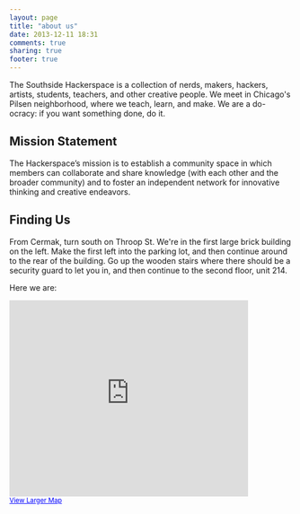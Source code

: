 ```yaml
---
layout: page
title: "about us"
date: 2013-12-11 18:31
comments: true
sharing: true
footer: true
---
```


The Southside Hackerspace is a collection of nerds, makers, hackers, artists, students, teachers, and other creative people. We meet in Chicago's Pilsen neighborhood, where we teach, learn, and make. We are a do-ocracy: if you want something done, do it.

Mission Statement
-----------------

The Hackerspace’s mission is to establish a community space in which members can collaborate and share knowledge (with each other and the broader community) and to foster an independent network for innovative thinking and creative endeavors.


Finding Us
----------

From Cermak, turn south on Throop St. We're in the first large brick building on the left. Make the first left into the parking lot, and then continue around to the rear of the building. Go up the wooden stairs where there should be a security guard to let you in, and then continue to the second floor, unit 214. 

Here we are:
<iframe width="425" height="350" frameborder="0" scrolling="no" marginheight="0" marginwidth="0" src="https://maps.google.com/maps?f=q&amp;source=s_q&amp;hl=en&amp;geocode=&amp;q=2233+South+Throop+Street,+Chicago,+IL&amp;aq=0&amp;oq=2233+South+Thro&amp;sll=41.833733,-87.731964&amp;sspn=0.646672,1.674042&amp;ie=UTF8&amp;hq=&amp;hnear=2233+S+Throop+St,+Chicago,+Illinois+60608&amp;t=m&amp;z=14&amp;ll=41.850564,-87.658067&amp;output=embed"></iframe><br /><small><a href="https://maps.google.com/maps?f=q&amp;source=embed&amp;hl=en&amp;geocode=&amp;q=2233+South+Throop+Street,+Chicago,+IL&amp;aq=0&amp;oq=2233+South+Thro&amp;sll=41.833733,-87.731964&amp;sspn=0.646672,1.674042&amp;ie=UTF8&amp;hq=&amp;hnear=2233+S+Throop+St,+Chicago,+Illinois+60608&amp;t=m&amp;z=14&amp;ll=41.850564,-87.658067" style="color:#0000FF;text-align:left">View Larger Map</a></small>
